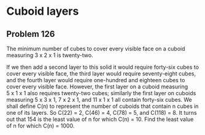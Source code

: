 #  Cuboid layers
## Problem 126


The minimum number of cubes to cover every visible face on a cuboid measuring 3 x 2 x 1 is twenty-two.


If we then add a second layer to this solid it would require forty-six cubes to cover every visible face, the third layer would require seventy-eight cubes, and the fourth layer would require one-hundred and eighteen cubes to cover every visible face.
However, the first layer on a cuboid measuring 5 x 1 x 1 also requires twenty-two cubes; similarly the first layer on cuboids measuring 5 x 3 x 1, 7 x 2 x 1, and 11 x 1 x 1 all contain forty-six cubes.
We shall define C(n) to represent the number of cuboids that contain n cubes in one of its layers. So C(22) = 2, C(46) = 4, C(78) = 5, and C(118) = 8.
It turns out that 154 is the least value of n for which C(n) = 10.
Find the least value of n for which C(n) = 1000.



